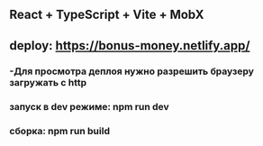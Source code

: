 ## React + TypeScript + Vite + MobX

## deploy: https://bonus-money.netlify.app/

### -Для просмотра деплоя нужно разрешить браузеру загружать с http


### запуск в dev режиме: npm run dev

### сборка: npm run build
